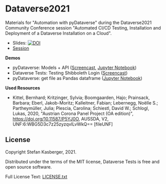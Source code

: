 # Dataverse2021

Materials for "Automation with pyDataverse" during the Dataverse2021 Community Conference session "Automated CI/CD Testing, Installation and Deployment of a Dataverse Installation on a Cloud".

* Slides: [![DOI](https://zenodo.org/badge/DOI/10.5281/zenodo.4944878.svg)](https://doi.org/10.5281/zenodo.4944878)
* [Session](https://projects.iq.harvard.edu/dcm2021/agenda)

**Demos**

* pyDataverse: Models + API ([Screencast](demos/models-api.mp4), [Jupyter Notebook](demos/models-api.ipynb))
* Dataverse Tests: Testing Shibboleth Login ([Screencast](demos/login.mp4))
* pyDataverse: get file as Pandas dataframe ([Jupyter Notebook](demos/dataframe.ipynb))

**Used Resources**

* Kittel, Bernhard; Kritzinger, Sylvia; Boomgaarden, Hajo; Prainsack, Barbara; Eberl, Jakob-Moritz; Kalleitner, Fabian; Lebernegg, Noëlle S.; Partheymüller, Julia; Plescia, Carolina; Schiestl, David W.; Schlogl, Lukas, 2020, "Austrian Corona Panel Project (OA edition)", https://doi.org/10.11587/P5YJ0O, AUSSDA, V2, UNF:6:WBG5D3c7z25zyzqvlLvWkQ== [fileUNF]

## License

Copyright Stefan Kasberger, 2021.

Distributed under the terms of the MIT license, Dataverse Tests is free and open source software.

Full License Text: [LICENSE.txt](LICENSE.txt)
